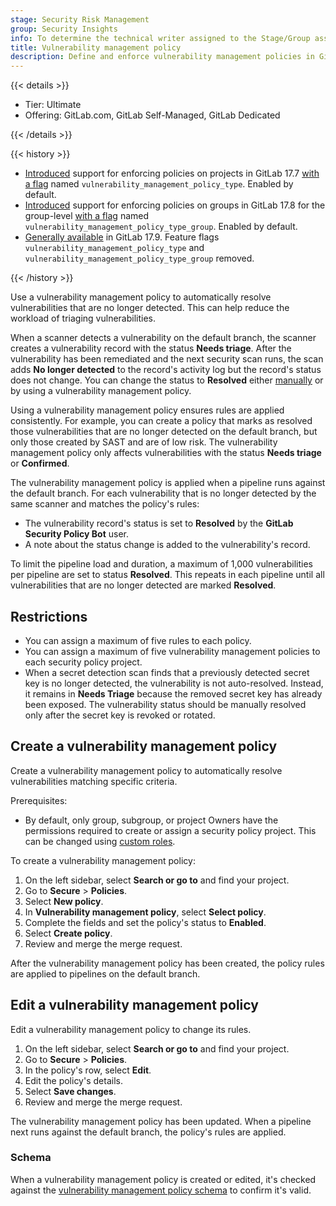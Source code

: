 ```yaml
---
stage: Security Risk Management
group: Security Insights
info: To determine the technical writer assigned to the Stage/Group associated with this page, see https://handbook.gitlab.com/handbook/product/ux/technical-writing/#assignments
title: Vulnerability management policy
description: Define and enforce vulnerability management policies in GitLab to auto-resolve vulnerabilities, reduce triage workload, and ensure consistent remediation
---
```


{{< details >}}

- Tier: Ultimate
- Offering: GitLab.com, GitLab Self-Managed, GitLab Dedicated

{{< /details >}}

{{< history >}}

- [Introduced](https://gitlab.com/groups/gitlab-org/-/epics/5708) support for enforcing policies on projects in GitLab 17.7 [with a flag](../../../administration/feature_flags/_index.md) named `vulnerability_management_policy_type`. Enabled by default.
- [Introduced](https://gitlab.com/groups/gitlab-org/-/epics/15697) support for enforcing policies on groups in GitLab 17.8 for the group-level [with a flag](../../../administration/feature_flags/_index.md) named `vulnerability_management_policy_type_group`. Enabled by default.
- [Generally available](https://gitlab.com/gitlab-org/gitlab/-/merge_requests/178031) in GitLab 17.9. Feature flags `vulnerability_management_policy_type` and `vulnerability_management_policy_type_group` removed.

{{< /history >}}

Use a vulnerability management policy to automatically resolve vulnerabilities that are no longer
detected. This can help reduce the workload of triaging vulnerabilities.

When a scanner detects a vulnerability on the default branch, the scanner creates a vulnerability
record with the status **Needs triage**. After the vulnerability has been remediated and the next
security scan runs, the scan adds **No longer detected** to the record's activity log but the
record's status does not change. You can change the status to **Resolved** either
[manually](../vulnerabilities/_index.md#change-the-status-of-a-vulnerability) or by using a
vulnerability management policy.

Using a vulnerability management policy ensures rules are applied consistently. For example, you can
create a policy that marks as resolved those vulnerabilities that are no longer detected on the default
branch, but only those created by SAST and are of low risk. The vulnerability management policy
only affects vulnerabilities with the status **Needs triage** or **Confirmed**.

The vulnerability management policy is applied when a pipeline runs against the default branch.
For each vulnerability that is no longer detected by the same scanner and matches the policy's rules:

- The vulnerability record's status is set to **Resolved** by the **GitLab Security Policy Bot**
  user.
- A note about the status change is added to the vulnerability's record.

To limit the pipeline load and duration, a maximum of 1,000 vulnerabilities per pipeline are set to
status **Resolved**. This repeats in each pipeline until all vulnerabilities that are no longer
detected are marked **Resolved**.

## Restrictions

- You can assign a maximum of five rules to each policy.
- You can assign a maximum of five vulnerability management policies to each security policy project.
- When a secret detection scan finds that a previously detected secret key is no longer detected,
  the vulnerability is not auto-resolved. Instead, it remains in **Needs Triage** because the removed
  secret key has already been exposed. The vulnerability status should be manually resolved only after
  the secret key is revoked or rotated.

## Create a vulnerability management policy

Create a vulnerability management policy to automatically resolve vulnerabilities matching specific
criteria.

Prerequisites:

- By default, only group, subgroup, or project Owners have the permissions required to create or
  assign a security policy project. This can be changed using
  [custom roles](../../custom_roles/_index.md).

To create a vulnerability management policy:

1. On the left sidebar, select **Search or go to** and find your project.
1. Go to **Secure** > **Policies**.
1. Select **New policy**.
1. In **Vulnerability management policy**, select **Select policy**.
1. Complete the fields and set the policy's status to **Enabled**.
1. Select **Create policy**.
1. Review and merge the merge request.

After the vulnerability management policy has been created, the policy rules are applied to
pipelines on the default branch.

## Edit a vulnerability management policy

Edit a vulnerability management policy to change its rules.

1. On the left sidebar, select **Search or go to** and find your project.
1. Go to **Secure** > **Policies**.
1. In the policy's row, select **Edit**.
1. Edit the policy's details.
1. Select **Save changes**.
1. Review and merge the merge request.

The vulnerability management policy has been updated. When a pipeline next runs against the default
branch, the policy's rules are applied.

### Schema

When a vulnerability management policy is created or edited, it's checked against the
[vulnerability management policy schema](vulnerability_management_policy_schema.md) to confirm it's
valid.
